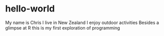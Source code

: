 # hello-world
My name is Chris
I live in New Zealand
I enjoy outdoor activities
Besides a glimpse at R this is my first exploration of programming

